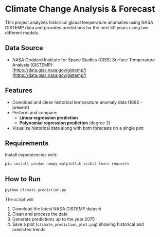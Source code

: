 # Climate Change Analysis & Forecast

This project analyzes historical global temperature anomalies using NASA GISTEMP data and provides predictions for the next 50 years using two different models.

## Data Source
- NASA Goddard Institute for Space Studies (GISS) Surface Temperature Analysis (GISTEMP):  
  [https://data.giss.nasa.gov/gistemp/](https://data.giss.nasa.gov/gistemp/)

## Features
- Download and clean historical temperature anomaly data (1880 - present)
- Perform and compare:
  - **Linear regression prediction**
  - **Polynomial regression prediction** (degree 3)
- Visualize historical data along with both forecasts on a single plot

## Requirements
Install dependencies with:
```bash
pip install pandas numpy matplotlib scikit-learn requests
```

## How to Run
```bash
python climate_prediction.py
```

The script will:
1. Download the latest NASA GISTEMP dataset
2. Clean and process the data
3. Generate predictions up to the year 2075
4. Save a plot (`climate_prediction_plot.png`) showing historical and predicted trends
